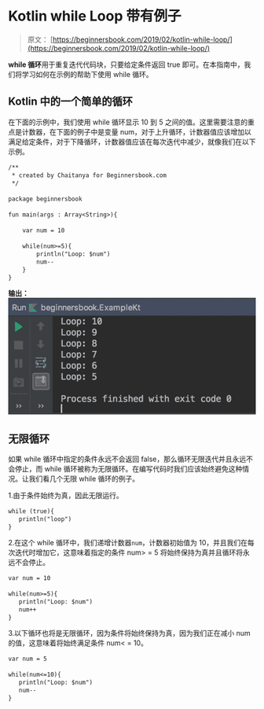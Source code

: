 # Kotlin while Loop 带有例子

> 原文： [https://beginnersbook.com/2019/02/kotlin-while-loop/](https://beginnersbook.com/2019/02/kotlin-while-loop/)

**while 循环**用于重复迭代代码块，只要给定条件返回 true 即可。在本指南中，我们将学习如何在示例的帮助下使用 while 循环。

## Kotlin 中的一个简单的循环

在下面的示例中，我们使用 while 循环显示 10 到 5 之间的值。这里需要注意的重点是计数器，在下面的例子中是变量 num，对于上升循环，计数器值应该增加以满足给定条件，对于下降循环，计数器值应该在每次迭代中减少，就像我们在以下示例。

```
/**
 * created by Chaitanya for Beginnersbook.com
 */

package beginnersbook

fun main(args : Array<String>){

    var num = 10

    while(num>=5){
        println("Loop: $num")
        num--
    }
}
```

**输出：**
![Kotlin while loop](img/ac99e2213b5f0dc07081b2d0e2cca21a.jpg)

## 无限循环

如果 while 循环中指定的条件永远不会返回 false，那么循环无限迭代并且永远不会停止，而 while 循环被称为无限循环。在编写代码时我们应该始终避免这种情况。让我们看几个无限 while 循环的例子。

1.由于条件始终为真，因此无限运行。

```
while (true){  
   println("loop")  
}
```

2.在这个 while 循环中，我们递增计数器`num`，计数器初始值为 10，并且我们在每次迭代时增加它，这意味着指定的条件 num&gt; = 5 将始终保持为真并且循环将永远不会停止。

```
var num = 10

while(num>=5){
   println("Loop: $num")
   num++
}
```

3.以下循环也将是无限循环，因为条件将始终保持为真，因为我们正在减小 num 的值，这意味着将始终满足条件 num&lt; = 10。

```
var num = 5

while(num<=10){
   println("Loop: $num")
   num--
}
```